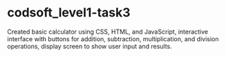 # codsoft_level1-task3
Created basic calculator using CSS, HTML, and JavaScript, interactive interface with buttons for addition, subtraction, multiplication, and division operations, display screen to show user input and results.
